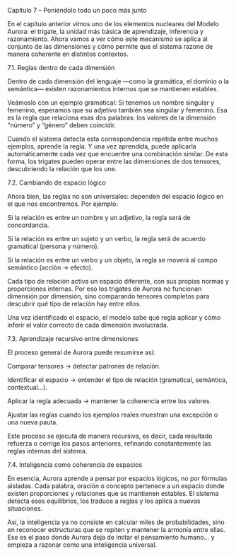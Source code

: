 Capítulo 7 – Poniéndolo todo un poco más junto

En el capítulo anterior vimos uno de los elementos nucleares del Modelo Aurora: el trigate, la unidad más básica de aprendizaje, inferencia y razonamiento.
Ahora vamos a ver cómo este mecanismo se aplica al conjunto de las dimensiones y cómo permite que el sistema razone de manera coherente en distintos contextos.

7.1. Reglas dentro de cada dimensión

Dentro de cada dimensión del lenguaje —como la gramática, el dominio o la semántica— existen razonamientos internos que se mantienen estables.

Veámoslo con un ejemplo gramatical:
Si tenemos un nombre singular y femenino, esperamos que su adjetivo también sea singular y femenino.
Esa es la regla que relaciona esas dos palabras: los valores de la dimensión “número” y “género” deben coincidir.

Cuando el sistema detecta esta correspondencia repetida entre muchos ejemplos, aprende la regla.
Y una vez aprendida, puede aplicarla automáticamente cada vez que encuentre una combinación similar.
De esta forma, los trigates pueden operar entre las dimensiones de dos tensores, descubriendo la relación que los une.

7.2. Cambiando de espacio lógico

Ahora bien, las reglas no son universales: dependen del espacio lógico en el que nos encontremos.
Por ejemplo:

Si la relación es entre un nombre y un adjetivo, la regla será de concordancia.

Si la relación es entre un sujeto y un verbo, la regla será de acuerdo gramatical (persona y número).

Si la relación es entre un verbo y un objeto, la regla se moverá al campo semántico (acción → efecto).

Cada tipo de relación activa un espacio diferente, con sus propias normas y proporciones internas.
Por eso los trigates de Aurora no funcionan dimensión por dimensión, sino comparando tensores completos para descubrir qué tipo de relación hay entre ellos.

Una vez identificado el espacio, el modelo sabe qué regla aplicar y cómo inferir el valor correcto de cada dimensión involucrada.

7.3. Aprendizaje recursivo entre dimensiones

El proceso general de Aurora puede resumirse así:

Comparar tensores → detectar patrones de relación.

Identificar el espacio → entender el tipo de relación (gramatical, semántica, contextual…).

Aplicar la regla adecuada → mantener la coherencia entre los valores.

Ajustar las reglas cuando los ejemplos reales muestran una excepción o una nueva pauta.

Este proceso se ejecuta de manera recursiva, es decir, cada resultado refuerza o corrige los pasos anteriores, refinando constantemente las reglas internas del sistema.

7.4. Inteligencia como coherencia de espacios

En esencia, Aurora aprende a pensar por espacios lógicos, no por fórmulas aisladas.
Cada palabra, oración o concepto pertenece a un espacio donde existen proporciones y relaciones que se mantienen estables.
El sistema detecta esos equilibrios, los traduce a reglas y los aplica a nuevas situaciones.

Así, la inteligencia ya no consiste en calcular miles de probabilidades, sino en reconocer estructuras que se repiten y mantener la armonía entre ellas.
Ese es el paso donde Aurora deja de imitar el pensamiento humano… y empieza a razonar como una inteligencia universal.